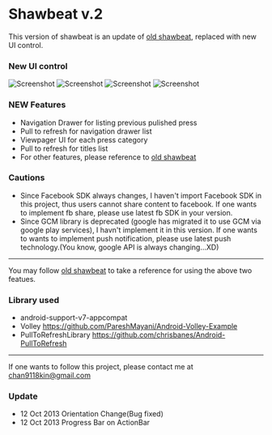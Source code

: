 # Shawbeat v.2
This version of shawbeat is an update of [old shawbeat](https://github.com/calvinchankf/shawbeat), replaced with new UI control.

### New UI control
![Screenshot](https://raw.github.com/calvinchankf/Shawbeat_v2/master/img/thumb1.png)
![Screenshot](https://raw.github.com/calvinchankf/Shawbeat_v2/master/img/thumb2.png)
![Screenshot](https://raw.github.com/calvinchankf/Shawbeat_v2/master/img/thumb3.png)
![Screenshot](https://raw.github.com/calvinchankf/Shawbeat_v2/master/img/thumb4.png)

### NEW Features
* Navigation Drawer for listing previous pulished press
* Pull to refresh for navigation drawer list
* Viewpager UI for each press category
* Pull to refresh for titles list
* For other features, please reference to [old shawbeat](https://github.com/calvinchankf/shawbeat)

### Cautions
* Since Facebook SDK always changes, I haven't import Facebook SDK in this project, thus users cannot share content to facebook. If one wants to implement fb share, please use latest fb SDK in your version.
* Since GCM library is deprecated (google has migrated it to use GCM via google play services), I havn't implement it in this version. If one wants to wants to implement push notification, please use latest push technology.(You know, google API is always changing...XD)

***

You may follow [old shawbeat](https://github.com/calvinchankf/shawbeat) to take a reference for using the above two featues.

### Library used
* android-support-v7-appcompat
* Volley <https://github.com/PareshMayani/Android-Volley-Example>
* PullToRefreshLibrary <https://github.com/chrisbanes/Android-PullToRefresh>

***

If one wants to follow this project, please contact me at chan9118kin@gmail.com

### Update
* 12 Oct 2013 Orientation Change(Bug fixed)
* 12 Oct 2013 Progress Bar on ActionBar
